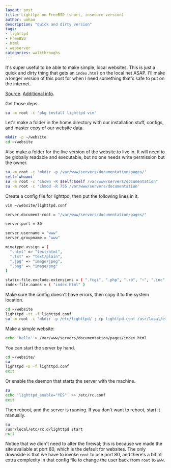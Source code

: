 ```yaml
---
layout: post
title: Lighttpd on FreeBSD (short, insecure version)
author: umhau
description: "quick and dirty version"
tags: 
- lighttpd
- FreeBSD
- html
- webserver
categories: walkthroughs
---
```


It's super useful to be able to make simple, local websites. This is just a quick and dirty thing that gets an `index.html` on the local net ASAP.  I'll make a longer version of this post for when I need something that's safe to put on the internet.

[Source](https://redmine.lighttpd.net/projects/lighttpd/wiki/TutorialConfiguration). [Additional info](https://redmine.lighttpd.net/projects/lighttpd/repository/14/revisions/master/entry/doc/config/lighttpd.conf).

Get those deps.

```sh
su -m root -c 'pkg install lighttpd vim'
```

Let's make a folder in the home directory with our installation stuff, configs, and master copy of our website data.

```sh
mkdir -p ~/website
cd ~/website
```

Also make a folder for the live version of the website to live in. It will need to be globally readable and executable, but no one needs write permission but the owner.

```sh
su -m root -c 'mkdir -p /var/www/servers/documentation/pages/'
self=`whoami`
su -m root -c "chown -R $self:$self /var/www/servers/documentation"
su -m root -c 'chmod -R 755 /var/www/servers/documentation'
```

Create a config file for lighttpd, then put the following lines in it.

```sh
vim ~/website/lighttpd.conf
```
```sh
server.document-root = "/var/www/servers/documentation/pages/" 

server.port = 80

server.username = "www" 
server.groupname = "www" 

mimetype.assign = (
  ".html" => "text/html", 
  ".txt" => "text/plain",
  ".jpg" => "image/jpeg",
  ".png" => "image/png" 
)

static-file.exclude-extensions = ( ".fcgi", ".php", ".rb", "~", ".inc" )
index-file.names = ( "index.html" )
```

Make sure the config doesn't have errors, then copy it to the system location.

```sh
cd ~/website
lighttpd -tt -f lighttpd.conf
su -m root -c 'mkdir -p /etc/lighttpd/ ; cp lighttpd.conf /usr/local/etc/lighttpd/'
```  

Make a simple website:

```sh
echo 'hello' > /var/www/servers/documentation/pages/index.html
```

You can start the server by hand. 

```sh
cd ~/website/
su
lighttpd -D -f lighttpd.conf
exit
```

Or enable the daemon that starts the server with the machine.

```sh
su
echo 'lighttpd_enable="YES"' >> /etc/rc.conf
exit
```

Then reboot, and the server is running. If you don't want to reboot, start it manually.

```sh
su
/usr/local/etc/rc.d/lighttpd start
exit
```

Notice that we didn't need to alter the firewal; this is because we made the site available at port 80, which is the default for websites. The only downside is that we have to invoke `root` to use port 80, and there's a bit of extra complexity in that config file to change the user back from `root` to `www`. 

